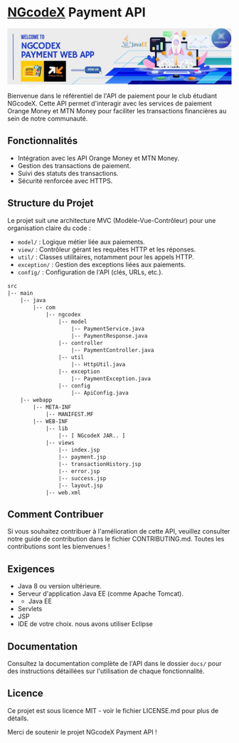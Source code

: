 # [NGcodeX](https://ngcodex.com) Payment API
![montage NGcodeX](https://github.com/NGcodeX/NGcodeX-Payment-API/blob/main/.github/workflows/ngcodexPayementBanner.jpg?raw=true)

Bienvenue dans le référentiel de l'API de paiement pour le club étudiant NGcodeX. Cette API permet d'interagir avec les services de paiement Orange Money et MTN Money pour faciliter les transactions financières au sein de notre communauté.

## Fonctionnalités

- Intégration avec les API Orange Money et MTN Money.
- Gestion des transactions de paiement.
- Suivi des statuts des transactions.
- Sécurité renforcée avec HTTPS.

## Structure du Projet

Le projet suit une architecture MVC (Modèle-Vue-Contrôleur) pour une organisation claire du code :

- `model/` : Logique métier liée aux paiements.
- `view/` : Contrôleur gérant les requêtes HTTP et les réponses.
- `util/` : Classes utilitaires, notamment pour les appels HTTP.
- `exception/` : Gestion des exceptions liées aux paiements.
- `config/` : Configuration de l'API (clés, URLs, etc.).
```
src
|-- main
    |-- java
        |-- com
            |-- ngcodex
                |-- model
                    |-- PaymentService.java
                    |-- PaymentResponse.java
                |-- controller
                    |-- PaymentController.java
                |-- util
                    |-- HttpUtil.java
                |-- exception
                    |-- PaymentException.java
                |-- config
                    |-- ApiConfig.java
    |-- webapp
        |-- META-INF
            |-- MANIFEST.MF
        |-- WEB-INF
            |-- lib
                |-- [ NGcodeX JAR.. ]
            |-- views
                |-- index.jsp
                |-- payment.jsp
                |-- transactionHistory.jsp
                |-- error.jsp
                |-- success.jsp
                |-- layout.jsp
            |-- web.xml

```
## Comment Contribuer

Si vous souhaitez contribuer à l'amélioration de cette API, veuillez consulter notre guide de contribution dans le fichier CONTRIBUTING.md. Toutes les contributions sont les bienvenues !

## Exigences

- Java 8 ou version ultérieure.
- Serveur d'application Java EE (comme Apache Tomcat).
- - Java EE
- Servlets
- JSP
- IDE de votre choix. nous avons utiliser Eclipse

## Documentation

Consultez la documentation complète de l'API dans le dossier `docs/` pour des instructions détaillées sur l'utilisation de chaque fonctionnalité.

## Licence

Ce projet est sous licence MIT - voir le fichier LICENSE.md pour plus de détails.

Merci de soutenir le projet NGcodeX Payment API !
